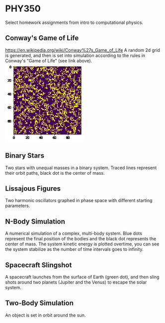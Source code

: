 # PHY350
 Select homework assignments from intro to computational physics.
 ## Conway's Game of Life
 https://en.wikipedia.org/wiki/Conway%27s_Game_of_Life
 A random 2d grid is generated, and then is set into simulation according to the rules in Conway's "Game of Life" (see link above).
 ![An example run](https://github.com/ssmith00/Computational-Physics/blob/master/Conway's%20Game%20of%20Life/1gifoutput.gif)
 ## Binary Stars
 Two stars with unequal masses in a binary system. Traced lines represent their orbit paths, black dot is the center of mass.
 ## Lissajous Figures
 Two harmonic oscillators graphed in phase space with different starting parameters.
 ## N-Body Simulation
 A numerical simulation of a complex, multi-body system. Blue dots represent the final position of the bodies and the black dot represents the center of mass.
 The system kinetic energy is plotted overtime, you can see the system stabilize as the number of time intervals goes to infinity.
 ## Spacecraft Slingshot
 A spacecraft launches from the surface of Earth (green dot), and then sling shots around two planets (Jupiter and the Venus) to escape the solar system.
 ## Two-Body Simulation
 An object is set in orbit around the sun.
 
